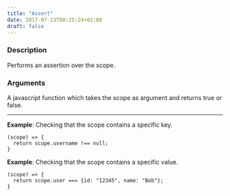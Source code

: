 ```yaml
---
title: "Assert"
date: 2017-07-13T00:25:24+02:00
draft: false
---
```


### Description

Performs an assertion over the scope.

### Arguments

A javascript function which takes the scope as argument and returns true or false.

----

**Example**: Checking that the scope contains a specific key.

```
(scope) => {
  return scope.username !== null;
}
```

**Example**: Checking that the scope contains a specific value.

```
(scope) => {
  return scope.user === {id: "12345", name: "Bob"};
}
```
